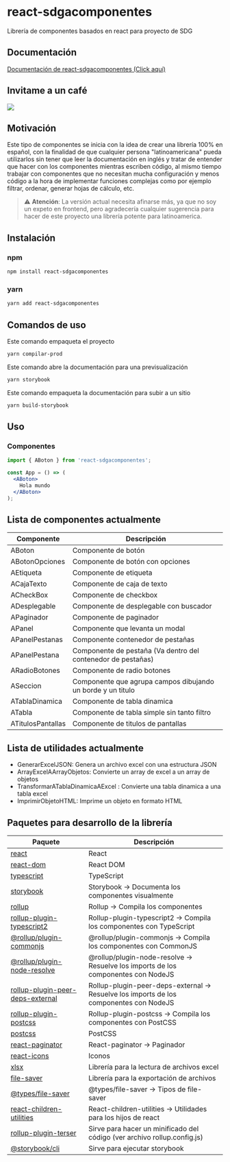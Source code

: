 # react-sdgacomponentes
Librería de componentes basados en react para proyecto de SDG

## Documentación
[Documentación de react-sdgacomponentes (Click aquí)](https://allam05.github.io/react-sgacomponentes/)

## Invitame a un café
[![](https://www.paypalobjects.com/en_US/i/btn/btn_donateCC_LG.gif)](https://www.paypal.com/donate/?hosted_button_id=XPUUVFH8E2BE4)

## Motivación
Este tipo de componentes se inicia con la idea de crear una librería 100% en español, con la finalidad de que cualquier persona "latinoamericana" pueda utilizarlos sin tener que leer la documentación en inglés y tratar de entender que hacer con los componentes mientras escriben código, al mismo tiempo trabajar con componentes que no necesitan mucha configuración y menos código a la hora de implementar funciones complejas como por ejemplo filtrar, ordenar, generar hojas de cálculo, etc.

> :warning: **Atención**: La versión actual necesita afinarse más, ya que no soy un expeto en frontend, pero agradecería cualquier sugerencia para hacer de este proyecto una librería potente para latinoamerica.

## Instalación
### npm
```bash
npm install react-sdgacomponentes
```

### yarn
```bash
yarn add react-sdgacomponentes
```

## Comandos de uso
  Este comando empaqueta el proyecto
  ```bash
  yarn compilar-prod
  ```
  Este comando abre la documentación para una previsualización
  ```bash
  yarn storybook
  ```
  Este comando empaqueta la documentación para subir a un sitio
  ```bash
  yarn build-storybook
  ```

## Uso
### Componentes
```jsx
import { ABoton } from 'react-sdgacomponentes';

const App = () => (
  <ABoton>
    Hola mundo
  </ABoton>
);
```

## Lista de componentes actualmente
| Componente                                                  | Descripción                                                             |
| -- | -- |
| ABoton                                                      | Componente de botón                                                     |
| ABotonOpciones                                              | Componente de botón con opciones                                        |
| AEtiqueta                                                   | Componente de etiqueta                                                  |
| ACajaTexto                                                  | Componente de caja de texto                                             |
| ACheckBox                                                   | Componente de checkbox                                                  |
| ADesplegable                                                | Componente de desplegable con buscador                                  |
| APaginador                                                  | Componente de paginador                                                 |
| APanel                                                      | Componente que levanta un modal                                         |
| APanelPestanas                                              | Componente contenedor de pestañas                                       |
| APanelPestana                                               | Componente de pestaña (Va dentro del contenedor de pestañas)            |
| ARadioBotones                                               | Componente de radio botones                                             |
| ASeccion                                                    | Componente que agrupa campos dibujando un borde y un titulo             |
| ATablaDinamica                                              | Componente de tabla dinamica                                            |
| ATabla                                                      | Componente de tabla simple sin tanto filtro                             |
| ATitulosPantallas                                           | Componente de titulos de pantallas                                      |

## Lista de utilidades actualmente

 - GenerarExcelJSON: Genera un archivo excel con una estructura JSON
 - ArrayExcelAArrayObjetos: Convierte un array de excel a un array de objetos
 - TransformarATablaDinamicaAExcel : Convierte una tabla dinamica a una tabla excel
 - ImprimirObjetoHTML: Imprime un objeto en formato HTML

## Paquetes para desarrollo de la librería

| Paquete                                                                                               | Descripción                                                                               |
| -- | -- |
| [react](https://es.reactjs.org)                                                                       | React                                                                                     |
| [react-dom](https://es.reactjs.org/docs/dom-elements.html)                                            | React DOM                                                                                 |
| [typescript](https://www.typescriptlang.org/)                                                         | TypeScript                                                                                |
| [storybook](https://storybook.js.org/)                                                                | Storybook -> Documenta los componentes visualmente                                        |
| [rollup](https://rollupjs.org/)                                                                       | Rollup -> Compila los componentes                                                         |
| [rollup-plugin-typescript2](https://www.npmjs.com/package/rollup-plugin-typescript2)                  | Rollup-plugin-typescript2 -> Compila los componentes con TypeScript                       |
| [@rollup/plugin-commonjs](https://www.npmjs.com/package/@rollup/plugin-commonjs)                      | @rollup/plugin-commonjs -> Compila los componentes con CommonJS                           |
| [@rollup/plugin-node-resolve](https://www.npmjs.com/package/@rollup/plugin-node-resolve)              | @rollup/plugin-node-resolve -> Resuelve los imports de los componentes con NodeJS         |
| [rollup-plugin-peer-deps-external](https://www.npmjs.com/package/rollup-plugin-peer-deps-external)    | Rollup-plugin-peer-deps-external -> Resuelve los imports de los componentes con NodeJS    |
| [rollup-plugin-postcss](https://www.npmjs.com/package/rollup-plugin-postcss)                          | Rollup-plugin-postcss -> Compila los componentes con PostCSS                              |
| [postcss](https://www.npmjs.com/package/postcss)                                                      | PostCSS                                                                                   |
| [react-paginator](https://www.npmjs.com/package/react-paginator)                                      | React-paginator -> Paginador                                                              |
| [react-icons](https://www.npmjs.com/package/react-icons)                                              | Iconos                                                                                    |
| [xlsx](https://www.npmjs.com/package/xlsx)                                                            | Librería para la lectura de archivos excel                                                |
| [file-saver](https://www.npmjs.com/package/file-saver)                                                | Librería para la exportación de archivos                                                  |
| [@types/file-saver](https://www.npmjs.com/package/@types/file-saver)                                  | @types/file-saver -> Tipos de file-saver                                                  |
| [react-children-utilities](https://www.npmjs.com/package/react-children-utilities)                    | React-children-utilities -> Utilidades para los hijos de react                            |
| [rollup-plugin-terser](https://www.npmjs.com/package/rollup-plugin-terser)                            | Sirve para hacer un minificado del código (ver archivo rollup.config.js)                  |
| [@storybook/cli](https://www.npmjs.com/package/@storybook/cli)                                        | Sirve para ejecutar storybook                                                             |